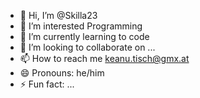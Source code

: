 - 👋 Hi, I’m @Skilla23
- 👀 I’m interested Programming
- 🌱 I’m currently learning to code
- 💞️ I’m looking to collaborate on ...
- 📫 How to reach me keanu.tisch@gmx.at
- 😄 Pronouns: he/him
- ⚡ Fun fact: ...

<!---
Skilla23/Skilla23 is a ✨ special ✨ repository because its `README.md` (this file) appears on your GitHub profile.
You can click the Preview link to take a look at your changes.
--->

